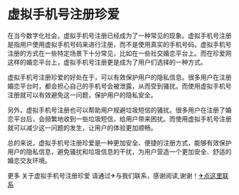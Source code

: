 # 虚拟手机号注册珍爱

在当今数字化社会，虚拟手机号注册已经成为了一种常见的现象。虚拟手机号注册是指用户使用虚拟手机号码来进行注册，而不是使用真实的手机号码。虚拟手机号注册的方式在一些特定场景下十分常见，比如在一些社交婚恋平台上。而在珍爱网这样的婚恋平台上，虚拟手机号注册更是成为了用户们选择的一种方式。

虚拟手机号注册珍爱的好处在于，可以有效保护用户的隐私信息。很多用户在注册婚恋平台时，都会担心自己的手机号会被泄露，从而受到骚扰。而使用虚拟手机号注册就可以有效避免这一问题，保护用户的隐私安全。

另外，虚拟手机号注册也可以帮助用户规避垃圾短信的骚扰。很多用户在注册了婚恋平台后，会频繁地收到一些垃圾短信，给用户带来困扰。而使用虚拟手机号注册就可以减少这一问题的发生，让用户的体验更加顺畅。

总的来说，虚拟手机号注册珍爱是一种更加安全、便捷的注册方式，能够有效保护用户的隐私信息，避免骚扰和垃圾信息的干扰，为用户营造一个更加安全、舒适的婚恋交友环境。

更多 关于虚拟手机号注册珍爱 请通过✈与我们联系，感谢阅读,谢谢！[✈点这里联系](https://b.k02.cc)